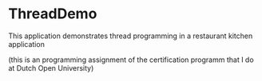 # ThreadDemo
This application demonstrates thread programming in a restaurant kitchen application

(this is an programming assignment of the certification programm that I do at Dutch Open University)
